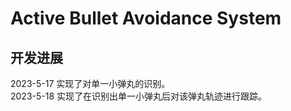 # Active Bullet Avoidance System

## 开发进展
2023-5-17 实现了对单一小弹丸的识别。<br>
2023-5-18 实现了在识别出单一小弹丸后对该弹丸轨迹进行跟踪。
